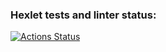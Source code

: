 ### Hexlet tests and linter status:
[![Actions Status](https://github.com/EgorIvin/backend-project-44/workflows/hexlet-check/badge.svg)](https://github.com/EgorIvin/backend-project-44/actions)